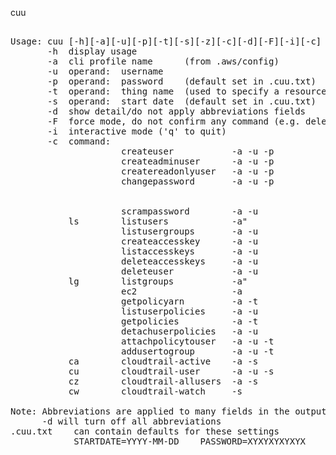 cuu
 
<pre> 
Usage: cuu [-h][-a][-u][-p][-t][-s][-z][-c][-d][-F][-i][-c]  
       -h  display usage  
       -a  cli profile name      (from .aws/config)  
       -u  operand:  username  
       -p  operand:  password    (default set in .cuu.txt)  
       -t  operand:  thing name  (used to specify a resource or object name)  
       -s  operand:  start date  (default set in .cuu.txt)  
       -d  show detail/do not apply abbreviations fields  
       -F  force mode, do not confirm any command (e.g. deletes)  
       -i  interactive mode ('q' to quit)  
       -c  command:  
                     createuser           -a -u -p                  Creates with no privledges  
                     createadminuser      -a -u -p                  Creates a user with Administor Access  
                     createreadonlyuser   -a -u -p                  Creates a user with Read Only  
                     changepassword       -a -u -p                  Changes a users password, Will use PASSWORD var in .cuu.txt  
                                                                    NOTE: for commands above, User will need to change password  
                                                                          after first login.  Password may be set in .cuu.txt  
                     scrampassword        -a -u                     Assign an unknown (scrammed) password  
           ls        listusers            -a"   
                     listusergroups       -a -u  
                     createaccesskey      -a -u                     Creates an accesskey for the user (-u)  
                     listaccesskeys       -a -u                     Lists the users (-u) access keys)  
                     deleteaccesskeys     -a -u                     Deletes the users (-u) access keys)  
                     deleteuser           -a -u  
           lg        listgroups           -a"   
                     ec2                  -a                        List instances and securitygroups  
                     getpolicyarn         -a -t                     Lists all defined policies filter with a regex in -t  
                     listuserpolicies     -a -u  
                     getpolicies          -a -t                     Get the policy documents assciates with the regex in -t  
                     detachuserpolicies   -a -u  
                     attachpolicytouser   -a -u -t                  Specify the policy arn with -t  
                     addusertogroup       -a -u -t                  Specify the group name with -t  
           ca        cloudtrail-active    -a -s                     Lists active users since start date (-s)  
           cu        cloudtrail-user      -a -u -s                  Lists user (-u) activity since start date (-s)   
           cz        cloudtrail-allusers  -a -s                     Runs cloudtrail-users for all users  
           cw        cloudtrail-watch     -s                        Runs cloudtrail-users for each account in ACCOUNTLIST on the in WATCHUSER in .cuu.txt  
  
Note: Abbreviations are applied to many fields in the output of cuu. This is done to limit line length where possible  
      -d will turn off all abbreviations  
.cuu.txt    can contain defaults for these settings  
            STARTDATE=YYYY-MM-DD    PASSWORD=XYXYXYXYXYX    WATCHUSER=username    ACCOUNTLIST=A1 A2 A3  
  
  
</pre>
